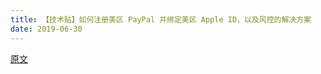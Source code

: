 ```yaml
---
title: 【技术贴】如何注册美区 PayPal 并绑定美区 Apple ID，以及风控的解决方案
date: 2019-06-30
---
```


[原文](http://jolson.xyz/2018/11/22/reg-us-pp/)
